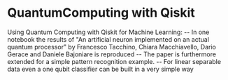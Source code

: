 # QuantumComputing with Qiskit

Using Quantum Computing with Qiskit for Machine Learning:
-- In one notebook the results of "An artificial neuron implemented on an actual quantum processor" by Francesco Tacchino, Chiara Macchiavello, Dario Gerace and Daniele Bajoniare is reproduced
-- The paper is furthermore extended for a simple pattern recognition example.
-- For linear separable data even a one qubit classifier can be built in a very simple way


